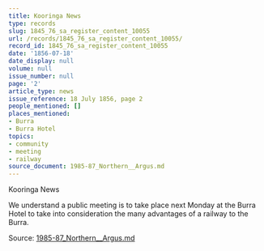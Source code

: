 ```yaml
---
title: Kooringa News
type: records
slug: 1845_76_sa_register_content_10055
url: /records/1845_76_sa_register_content_10055/
record_id: 1845_76_sa_register_content_10055
date: '1856-07-18'
date_display: null
volume: null
issue_number: null
page: '2'
article_type: news
issue_reference: 18 July 1856, page 2
people_mentioned: []
places_mentioned:
- Burra
- Burra Hotel
topics:
- community
- meeting
- railway
source_document: 1985-87_Northern__Argus.md
---
```


Kooringa News

We understand a public meeting is to take place next Monday at the Burra Hotel to take into consideration the many advantages of a railway to the Burra.

Source: [1985-87_Northern__Argus.md](/downloads/markdown/1985-87_Northern__Argus.md)
